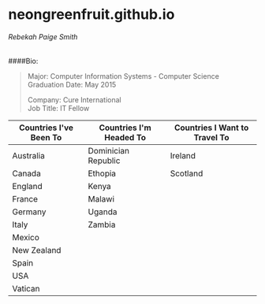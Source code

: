 # neongreenfruit.github.io
###### Rebekah Paige Smith  

####Bio:  
> Major: Computer Information Systems - Computer Science  
> Graduation Date: May 2015  
>   
> Company: Cure International  
> Job Title: IT Fellow  

| Countries I've Been To   | Countries I'm Headed To  | Countries I Want to Travel To  |
| ------------------------ | ------------------------ | ------------------------------ |
| Australia                | Dominician Republic      | Ireland                        |
| Canada                   | Ethopia                  | Scotland                       |
| England                  | Kenya                    |                                |
| France                   | Malawi                   |                                |
| Germany                  | Uganda                   |                                |
| Italy                    | Zambia                   |                                |
| Mexico                   |                          |                                |
| New Zealand              |                          |                                |
| Spain                    |                          |                                |
| USA                      |                          |                                |
| Vatican                  |                          |                                |
